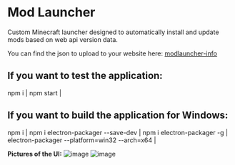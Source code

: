 # Mod Launcher
Custom Minecraft launcher designed to automatically install and update mods based on web api version data. 

You can find the json to upload to your website here: [modlauncher-info](https://github.com/Mindlesscargo/modlauncher-info)

If you want to test the application:
---------------
npm i |
npm start |

If you want to build the application for Windows:
---------------
npm i |
npm i electron-packager --save-dev |
npm i electron-packager -g |
electron-packager <sourcedir> <appname> --platform=win32 --arch=x64 |


**Pictures of the UI:**
![image](http://your-mom.is-having.fun/0FZH7E)
![image](https://user-images.githubusercontent.com/39963404/114477147-54e1a700-9bc1-11eb-803f-af4caf07782a.png)
